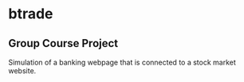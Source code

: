 # btrade

## Group Course Project

Simulation of a banking webpage that is connected to a stock market website.

